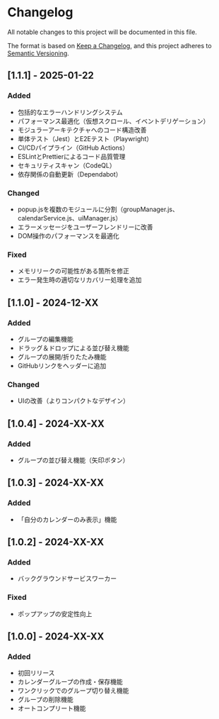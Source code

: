 # Changelog

All notable changes to this project will be documented in this file.

The format is based on [Keep a Changelog](https://keepachangelog.com/en/1.0.0/),
and this project adheres to [Semantic Versioning](https://semver.org/spec/v2.0.0.html).

## [1.1.1] - 2025-01-22

### Added
- 包括的なエラーハンドリングシステム
- パフォーマンス最適化（仮想スクロール、イベントデリゲーション）
- モジュラーアーキテクチャへのコード構造改善
- 単体テスト（Jest）とE2Eテスト（Playwright）
- CI/CDパイプライン（GitHub Actions）
- ESLintとPrettierによるコード品質管理
- セキュリティスキャン（CodeQL）
- 依存関係の自動更新（Dependabot）

### Changed
- popup.jsを複数のモジュールに分割（groupManager.js、calendarService.js、uiManager.js）
- エラーメッセージをユーザーフレンドリーに改善
- DOM操作のパフォーマンスを最適化

### Fixed
- メモリリークの可能性がある箇所を修正
- エラー発生時の適切なリカバリー処理を追加

## [1.1.0] - 2024-12-XX

### Added
- グループの編集機能
- ドラッグ＆ドロップによる並び替え機能
- グループの展開/折りたたみ機能
- GitHubリンクをヘッダーに追加

### Changed
- UIの改善（よりコンパクトなデザイン）

## [1.0.4] - 2024-XX-XX

### Added
- グループの並び替え機能（矢印ボタン）

## [1.0.3] - 2024-XX-XX

### Added
- 「自分のカレンダーのみ表示」機能

## [1.0.2] - 2024-XX-XX

### Added
- バックグラウンドサービスワーカー

### Fixed
- ポップアップの安定性向上

## [1.0.0] - 2024-XX-XX

### Added
- 初回リリース
- カレンダーグループの作成・保存機能
- ワンクリックでのグループ切り替え機能
- グループの削除機能
- オートコンプリート機能